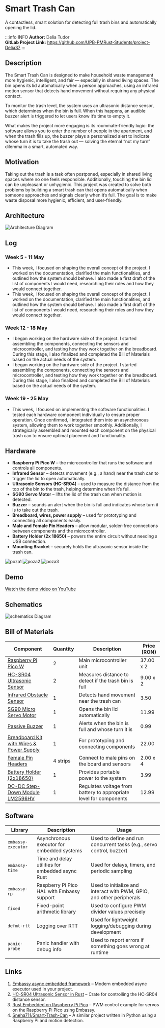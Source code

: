 # Smart Trash Can

A contactless, smart solution for detecting full trash bins and automatically opening the lid.

:::info INFO
**Author:** Delia Tudor \
**GitLab Project Link:** https://github.com/UPB-PMRust-Students/proiect-Delia37
:::


## Description

The Smart Trash Can is designed to make household waste management more hygienic, intelligent, and fair — especially in shared living spaces. The bin opens its lid automatically when a person approaches, using an infrared motion sensor that detects hand movement without requiring any physical contact.

To monitor the trash level, the system uses an ultrasonic distance sensor, which determines when the bin is full. When this happens, an audible buzzer alert is triggered to let users know it’s time to empty it.

What makes the project more engaging is its roommate-friendly logic: the software allows you to enter the number of people in the apartment, and when the trash fills up, the buzzer plays a personalized alert to indicate whose turn it is to take the trash out — solving the eternal “not my turn” dilemma in a smart, automated way.

## Motivation

Taking out the trash is a task often postponed, especially in shared living spaces where no one feels responsible. Additionally, touching the bin lid can be unpleasant or unhygienic. This project was created to solve both problems by building a smart trash can that opens automatically when someone approaches and signals clearly when it’s full. The goal is to make waste disposal more hygienic, efficient, and user-friendly.

## Architecture

 ![Architecture Diagram](./arhitectura1.webp)

## Log

### Week 5 - 11 May
- This week, I focused on shaping the overall concept of the project. I worked on the documentation, clarified the main functionalities, and outlined how the system should behave. I also made a first draft of the list of components I would need, researching their roles and how they would connect together.
- This week, I focused on shaping the overall concept of the project. I worked on the documentation, clarified the main functionalities, and outlined how the system should behave. I also made a first draft of the list of components I would need, researching their roles and how they would connect together.

### Week 12 - 18 May
- I began working on the hardware side of the project. I started assembling the components, connecting the sensors and microcontroller, and testing how they work together on the breadboard. During this stage, I also finalized and completed the Bill of Materials based on the actual needs of the system.
- I began working on the hardware side of the project. I started assembling the components, connecting the sensors and microcontroller, and testing how they work together on the breadboard. During this stage, I also finalized and completed the Bill of Materials based on the actual needs of the system.

### Week 19 - 25 May
- This week, I focused on implementing the software functionalities. I tested each hardware component individually to ensure proper operation. Once confirmed, I integrated them into an asynchronous system, allowing them to work together smoothly. Additionally, I strategically assembled and mounted each component on the physical trash can to ensure optimal placement and functionality.

## Hardware

- **Raspberry Pi Pico W** – the microcontroller that runs the software and controls all components.
- **Infrared Sensor** – detects movement (e.g., a hand) near the trash can to trigger the lid to open automatically.
- **Ultrasonic Sensors (HC-SR04)** – used to measure the distance from the top of the bin to the trash, helping determine when it’s full.
- **SG90 Servo Motor** – lifts the lid of the trash can when motion is detected.
- **Buzzer** – sounds an alert when the bin is full and indicates whose turn it is to take out the trash.
- **Breadboard, wires, power supply** – used for prototyping and connecting all components easily.
- **Male and Female Pin Headers** – allow modular, solder-free connections between components and the microcontroller.
- **Battery Holder (2x 18650)** – powers the entire circuit without needing a USB connection.
- **Mounting Bracket** – securely holds the ultrasonic sensor inside the trash can.

![poza1](./poza1.webp)
![poza2](./poza2.webp)
![poza3](./poza3.webp)

## Demo

[Watch the demo video on YouTube](https://youtube.com/shorts/kfv9Rz3EVaA?feature=share)


## Schematics
![schematics Diagram](./schematic.svg)

## Bill of Materials

| Component | Quantity | Description | Price (RON) |
|----------|----------|-------------|-------------|
| [Raspberry Pi Pico W](https://www.optimusdigital.ro/ro/placi-raspberry-pi/13327-raspberry-pi-pico-2-w.html) | 2 | Main microcontroller unit | 37.00 x 2 |
| [HC-SR04 Ultrasonic Sensor](https://www.optimusdigital.ro/ro/senzori-senzori-ultrasonici/2328-senzor-ultrasonic-de-distana-hc-sr04-compatibil-33-v-i-5-v.html) | 2 | Measures distance to detect if the trash bin is full | 9.00 x 2 |
| [Infrared Obstacle Sensor](https://www.optimusdigital.ro/ro/senzori-senzori-optici/4514-senzor-infrarosu-de-obstacole.html) | 1 | Detects hand movement near the trash can | 3.50 |
| [SG90 Micro Servo Motor](https://www.optimusdigital.ro/ro/motoare-servomotoare/2261-micro-servo-motor-sg90-180.html) | 1 | Opens the bin lid automatically | 11.99 |
| [Passive Buzzer](https://www.optimusdigital.ro/en/buzzers/12247-3-v-or-33v-passive-buzzer.html) | 1 | Alerts when the bin is full and whose turn it is | 0.99 |
| [Breadboard Kit with Wires & Power Supply](https://www.optimusdigital.ro/ro/kituri/2222-kit-breadboard-hq-830-p.html) | 1 | For prototyping and connecting components | 22.00 |
| [Female Pin Headers](https://www.optimusdigital.ro/ro/componente-electronice-headere-de-pini/4166-header-de-pini-mama-20p-254-mm.html) | 4 strips | Connect to male pins on the board and sensors | 2.00 x 4 |
| [Battery Holder (2x18650)](https://www.optimusdigital.ro/ro/suporturi-de-baterii/941-suport-de-baterii-2-x-18650.html) | 1 | Provides portable power to the system | 3.99 |
| [DC-DC Step-Down Module LM2596HV](https://www.optimusdigital.ro/ro/surse-coboratoare-reglabile/1108-modul-dc-dc-step-down-lm2596hv.html) | 1 | Regulates voltage from battery to appropriate level for components | 12.99 |



## Software

| Library           | Description                                                | Usage                                                                 |
|------------------|------------------------------------------------------------|-----------------------------------------------------------------------|
| `embassy-executor` | Asynchronous executor for embedded systems                | Used to define and run concurrent tasks (e.g., servo control, buzzer) |
| `embassy-time`     | Time and delay utilities for embedded async Rust          | Used for delays, timers, and periodic sampling                        |
| `embassy-rp`       | Raspberry Pi Pico HAL with Embassy support                | Used to initialize and interact with PWM, GPIO, and other peripherals |
| `fixed`            | Fixed-point arithmetic library                            | Used to configure PWM divider values precisely                        |
| `defmt-rtt`        | Logging over RTT                                          | Used for lightweight logging/debugging during development             |
| `panic-probe`      | Panic handler with debug info                             | Used to report errors if something goes wrong at runtime              |
                          |

## Links

1. [Embassy async embedded framework](https://embassy.dev/) – Modern embedded async executor used in your project.
2. [HC-SR04 Ultrasonic Sensor in Rust](https://crates.io/crates/hc-sr04) – Crate for controlling the HC-SR04 distance sensor.
3. [Rust Embedded on Raspberry Pi Pico](https://github.com/embassy-rs/embassy/blob/main/examples/rp/src/bin/pwm.rs) – PWM control example for servos on the Raspberry Pi Pico using Embassy.
4. [Sneha711/Smart-Trash-Can](https://github.com/Sneha711/Smart-Trash-Can) – A similar project written in Python using a Raspberry Pi and motion detection.

